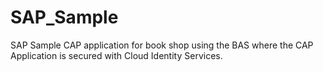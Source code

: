 # SAP_Sample
SAP Sample CAP application for book shop using the BAS where the CAP Application is secured with Cloud Identity Services. 
